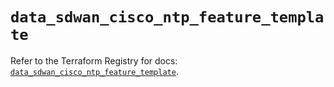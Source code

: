 # `data_sdwan_cisco_ntp_feature_template`

Refer to the Terraform Registry for docs: [`data_sdwan_cisco_ntp_feature_template`](https://registry.terraform.io/providers/ciscodevnet/sdwan/0.8.0/docs/data-sources/cisco_ntp_feature_template).
